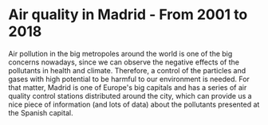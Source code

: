 # Air quality in Madrid - From 2001 to 2018
Air pollution in the big metropoles around the world is one of the big concerns nowadays, since we can observe the negative effects of the pollutants in health and climate. Therefore, a control of the particles and gases with high potential to be harmful to our environment is needed. For that matter, Madrid is one of Europe's big capitals and has a series of air quality control stations distributed around the city, which can provide us a nice piece of information (and lots of data) about the pollutants presented at the Spanish capital.
